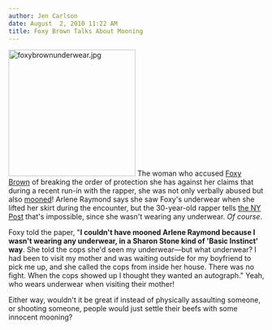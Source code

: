 ```yaml
---
author: Jen Carlson
date: August  2, 2010 11:22 AM
title: Foxy Brown Talks About Mooning
---
```


<p><span class="mt-enclosure mt-enclosure-image" style="display: inline;"> <img alt="foxybrownunderwear.jpg" src="https://web.archive.org/web/20111223053223im_/http://gothamist.com/attachments/arts_jen/foxybrownunderwear.jpg" width="250" height="249" class="image-left"> </span>The woman who accused <a href="https://web.archive.org/web/20111223053223/http://gothamist.com/tags/foxybrown">Foxy Brown</a> of breaking the order of protection she has against her claims that during a recent run-in with the rapper, she was not only verbally abused but also <a href="https://web.archive.org/web/20111223053223/http://gothamist.com/2010/07/22/foxy_brown_3.php">mooned</a>! Arlene Raymond says she saw Foxy&apos;s underwear when she lifted her skirt during the encounter, but the 30-year-old rapper tells <a href="https://web.archive.org/web/20111223053223/http://www.nypost.com/p/pagesix/foxy_no_undies_no_mooning_yqYFiQ3DsOEtOwN4x6HzwK">the NY Post</a> that&apos;s impossible, since she wasn&apos;t wearing any underwear. <em>Of course</em>.</p>

<p>Foxy told the paper, &quot;<strong>I couldn&apos;t have mooned Arlene Raymond because I wasn&apos;t wearing any underwear, in a Sharon Stone kind of &apos;Basic Instinct&apos; way</strong>. She told the cops she&apos;d seen my underwear&#x2014;but what underwear? I had been to visit my mother and was waiting outside for my boyfriend to pick me up, and she called the cops from inside her house. There was no fight. When the cops showed up I thought they wanted an autograph.&quot; Yeah, who wears underwear when visiting their mother!</p>

<p>Either way, wouldn&apos;t it be great if instead of physically assaulting someone, or shooting someone, people would just settle their beefs with some innocent mooning?</p>